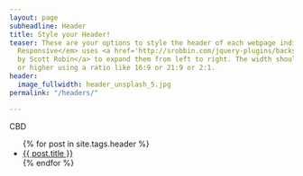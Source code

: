 ```yaml
---
layout: page
subheadline: Header
title: Style your Header!
teaser: These are your options to style the header of each webpage individually. <em>Feeling
  Responsive</em> uses <a href='http://srobbin.com/jquery-plugins/backstretch/'>Backstretch
  by Scott Robin</a> to expand them from left to right. The width should be 1600 pixel
  or higher using a ratio like 16:9 or 21:9 or 2:1.
header:
  image_fullwidth: header_unsplash_5.jpg
permalink: "/headers/"

---
```

CBD<ul> {% for post in site.tags.header %} <li><a href="{{ site.url }}{{ site.baseurl }}{{ post.url }}">{{ post.title }}</a></li> {% endfor %} </ul>